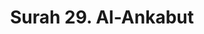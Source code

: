 ---
title       : "Surah 29. Al-Ankabut"
DATE        : 7/25/2018 9:18:17 AM
draft       : false
TYPE        : "quran"
layout      : "surah"
BookCode    : "ARB"
SurahNumber : "29"
TotalAyah   : "69"
---